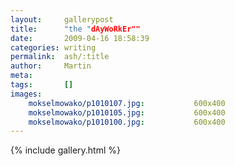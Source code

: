 ```yaml
---
layout:     gallerypost
title:      "the "dAyWoRkEr""
date:       2009-04-16 18:58:39
categories: writing
permalink:  ash/:title
author:     Martin
meta:
tags:       []
images:
    mokselmowako/p1010107.jpg:           600x400
    mokselmowako/p1010105.jpg:           600x400
    mokselmowako/p1010100.jpg:           600x400
---
```


{% include gallery.html %}
